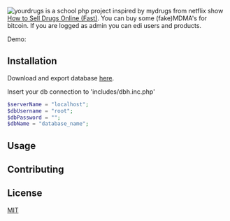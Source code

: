 ![yourdrugs](https://www.linkpicture.com/q/yourdrugs-1_3.png) 
is a school php project inspired by mydrugs from netflix show [How to Sell Drugs Online (Fast)](https://www.netflix.com/watch/80218448?source=35). You can buy some (fake)MDMA's for bitcoin. If you are logged as admin you can edi users and products.

Demo: 

## Installation

Download and export database [here](https://google.com).

Insert your db connection to 'includes/dbh.inc.php'
```php
$serverName = "localhost";
$dbUsername = "root";
$dbPassword = "";
$dbName = "database_name";
```
## Usage
## Contributing
## License
[MIT](https://choosealicense.com/licenses/mit/)
